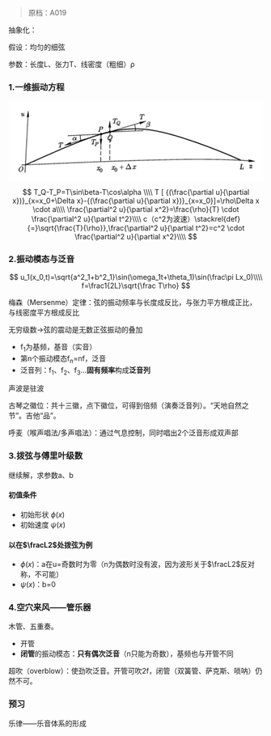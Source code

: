 > 原档：A019

抽象化：

假设：均匀的细弦

参数：长度L、张力T、线密度（粗细）ρ

### 1.一维振动方程

![](A019.jpg)
$$
T_Q-T_P=T\sin\beta-T\cos\alpha \\\\
T [ {(\frac{\partial u}{\partial x})}_{x=x_0+\Delta x}-{(\frac{\partial u}{\partial x})}_{x=x_0}]=\rho\Delta x \cdot a\\\\
\frac{\partial^2 u}{\partial x^2}=\frac{\rho}{T} \cdot \frac{\partial^2 u}{\partial t^2}\\\\
c（c^2为波速）\stackrel{def}{=}\sqrt{\frac{T}{\rho}},\frac{\partial^2 u}{\partial t^2}=c^2 \cdot \frac{\partial^2 u}{\partial x^2}\\\\
$$

### 2.振动模态与泛音

$$
u_1(x_0,t)=\sqrt{a^2_1+b^2_1}\sin(\omega_1t+\theta_1)\sin(\frac\pi Lx_0)\\\\
f=\frac1{2L}\sqrt{\frac T\rho}
$$

梅森（Mersenme）定律：弦的振动频率与长度成反比，与张力平方根成正比，与线密度平方根成反比

无穷级数→弦的震动是无数正弦振动的叠加

- f<sub>1</sub>为基频，基音（实音）
- 第n个振动模态f<sub>n</sub>=nf，泛音
- 泛音列：f<sub>1</sub>、f<sub>2</sub>、f<sub>3</sub>...**固有频率**构成**泛音列**

声波是驻波

古琴之徽位：共十三徽，点下徽位，可得到倍频（演奏泛音列）。“天地自然之节”。吉他“品”。

呼麦（喉声唱法/多声唱法）：通过气息控制，同时唱出2个泛音形成双声部

### 3.拨弦与傅里叶级数

继续解，求参数a、b

#### 初值条件

- 初始形状 $\phi (x)$
- 初始速度 $\psi (x)$

#### 以在$\fracL2$处拨弦为例

- $\phi (x)$：a在u=奇数时为零（n为偶数时没有波，因为波形关于$\fracL2$反对称，不可能）
- $\psi (x)$：b=0

### 4.空穴来风——管乐器

木管、五重奏。

- 开管
- **闭管**的振动模态：**只有偶次泛音**（n只能为奇数），基频也与开管不同

超吹（overblow）：使劲吹泛音。开管可吹2f，闭管（双簧管、萨克斯、唢呐）仍然不可。

### 预习

乐律——乐音体系的形成